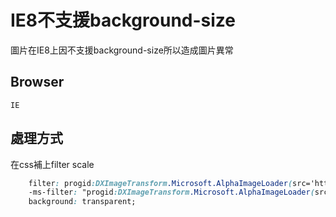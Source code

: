 # IE8不支援background-size
圖片在IE8上因不支援background-size所以造成圖片異常

## Browser
`IE`

## 處理方式
在css補上filter scale
```css
	filter: progid:DXImageTransform.Microsoft.AlphaImageLoader(src='https://xxxxxx.com/images/xxxx.png',sizingMethod='scale');
	-ms-filter: "progid:DXImageTransform.Microsoft.AlphaImageLoader(src='https://xxxxxx.com/images/xxxx.png',sizingMethod='scale')";
	background: transparent;
```